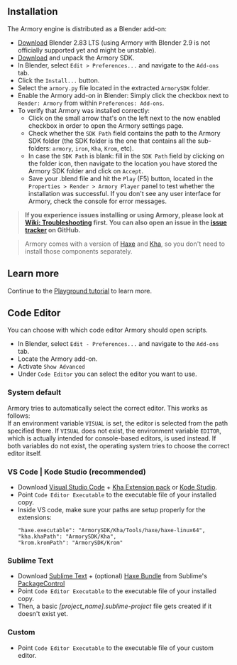 ## Installation

The Armory engine is distributed as a Blender add-on:
- [Download](https://www.blender.org/download/) Blender 2.83 LTS (using Armory with Blender 2.9 is not officially supported yet and might be unstable).
- [Download](https://armory3d.org/download.html) and unpack the Armory SDK.
- In Blender, select `Edit > Preferences...` and navigate to the `Add-ons` tab.
- Click the `Install...` button.
- Select the `armory.py` file located in the extracted `ArmorySDK` folder.
- Enable the Armory add-on in Blender: Simply click the checkbox next to `Render: Armory` from within `Preferences: Add-ons`.
- To verify that Armory was installed correctly:
  - Click on the small arrow that's on the left next to the now enabled checkbox in order to open the Armory settings page.
  - Check whether the `SDK Path` field contains the path to the Armory SDK folder (the SDK folder is the one that contains all the sub-folders: `armory`, `iron`, `Kha`, `Krom`, etc).
  - In case the `SDK Path` is blank: fill in the `SDK Path` field by clicking on the folder icon, then navigate to the location you have stored the Armory SDK folder and click on `Accept`.
  - Save your .blend file and hit the `Play` (F5) button, located in the `Properties > Render > Armory Player` panel to test whether the installation was successful. If you don't see any user interface for Armory, check the console for error messages.

> **If you experience issues installing or using Armory, please look at [Wiki: Troubleshooting](https://github.com/armory3d/armory/wiki/troubleshooting) first. You can also open an issue in the [issue tracker](https://github.com/armory3d/armory/issues) on GitHub.**

> Armory comes with a version of [Haxe](https://haxe.org/) and [Kha](https://kha.tech/), so you don't need to install those components separately.

## Learn more
Continue to the [Playground tutorial](playground) to learn more.

## Code Editor

You can choose with which code editor Armory should open scripts.

- In Blender, select `Edit - Preferences...` and navigate to the `Add-ons` tab.
- Locate the Armory add-on.
- Activate `Show Advanced`
- Under `Code Editor` you can select the editor you want to use.

### System default
Armory tries to automatically select the correct editor. This works as follows:  
If an environment variable `VISUAL` is set, the editor is selected from the path specified there. If `VISUAL` does not exist, the environment variable `EDITOR`, which is actually intended for console-based editors, is used instead.
If both variables do not exist, the operating system tries to choose the correct editor itself.

### VS Code | Kode Studio (recommended)
- Download [Visual Studio Code](https://code.visualstudio.com/) + [Kha Extension pack](https://marketplace.visualstudio.com/items?itemName=kodetech.kha-extension-pack) or [Kode Studio](https://github.com/Kode/KodeStudio/releases).
- Point `Code Editor Executable` to the executable file of your installed copy.
- Inside VS code, make sure your paths are setup properly for the extensions:
  ```
  "haxe.executable": "ArmorySDK/Kha/Tools/haxe/haxe-linux64",
  "kha.khaPath": "ArmorySDK/Kha",
  "krom.kromPath": "ArmorySDK/Krom"
  ``` 

### Sublime Text
- Download [Sublime Text](https://www.sublimetext.com/) + (optional) [Haxe Bundle](https://packagecontrol.io/packages/Haxe) from Sublime's [PackageControl](https://packagecontrol.io/installation)
- Point `Code Editor Executable` to the executable file of your installed copy.
- Then, a basic _[project_name].sublime-project_ file gets created if it doesn't exist yet.

### Custom
- Point `Code Editor Executable` to the executable file of your custom editor.
